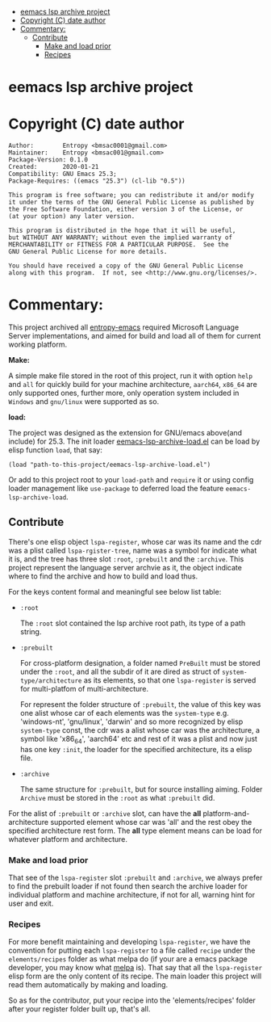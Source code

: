 
- [eemacs lsp archive project](#org43c4c21)
- [Copyright (C) date  author](#orgaff1b0a)
- [Commentary:](#org57aa790)
  - [Contribute](#org3de46bb)
    - [Make and load prior](#org578be10)
    - [Recipes](#org6f96bac)

<a id="org43c4c21"></a>

# eemacs lsp archive project


<a id="orgaff1b0a"></a>

# Copyright (C) date  author

    Author:        Entropy <bmsac0001@gmail.com>
    Maintainer:    Entropy <bmsac001@gmail.com>
    Package-Version: 0.1.0
    Created:       2020-01-21
    Compatibility: GNU Emacs 25.3;
    Package-Requires: ((emacs "25.3") (cl-lib "0.5"))
    
    This program is free software; you can redistribute it and/or modify
    it under the terms of the GNU General Public License as published by
    the Free Software Foundation, either version 3 of the License, or
    (at your option) any later version.
    
    This program is distributed in the hope that it will be useful,
    but WITHOUT ANY WARRANTY; without even the implied warranty of
    MERCHANTABILITY or FITNESS FOR A PARTICULAR PURPOSE.  See the
    GNU General Public License for more details.
    
    You should have received a copy of the GNU General Public License
    along with this program.  If not, see <http://www.gnu.org/licenses/>.


<a id="org57aa790"></a>

# Commentary:

This project archived all [entropy-emacs](https://github.com/c0001/entropy-emacs.git) required Microsoft Language Server implementations, and aimed for build and load all of them for current working platform.

**Make:**

A simple make file stored in the root of this project, run it with option `help` and `all` for quickly build for your machine architecture, `aarch64`, `x86_64` are only supported ones, further more, only operation system included in `Windows` and `gnu/linux` were supported as so.

**load:**

The project was designed as the extension for GNU/emacs above(and include) for 25.3. The init loader [eemacs-lsp-archive-load.el](eemacs-lsp-archive-load.el) can be load by elisp function `load`, that say:

```elisp
(load "path-to-this-project/eemacs-lsp-archive-load.el")
```

Or add to this project root to your `load-path` and `require` it or using config loader management like `use-package` to deferred load the feature `eemacs-lsp-archive-load`.


<a id="org3de46bb"></a>

## Contribute

There's one elisp object `lspa-register`, whose car was its name and the cdr was a plist called `lspa-rgister-tree`, name was a symbol for indicate what it is, and the tree has three slot `:root`, `:prebuilt` and the `:archive`. This project represent the language server archvie as it, the object indicate where to find the archive and how to build and load thus.

For the keys content formal and meaningful see below list table:

-   `:root`
    
    The `:root` slot contained the lsp archive root path, its type of a path string.

-   `:prebuilt`
    
    For cross-platform designation, a folder named `PreBuilt` must be stored under the `:root`, and all the subdir of it are dired as struct of `system-type/architecture` as its elements, so that one `lspa-register` is served for multi-platfom of multi-architecture.
    
    For represent the folder structure of `:prebuilt`, the value of this key was one alist whose car of each elements was the `system-type` e.g. 'windows-nt', 'gnu/linux', 'darwin' and so more recognized by elisp `system-type` const, the cdr was a alist whose car was the architecture, a symbol like 'x86<sub>64</sub>', 'aarch64' etc and rest of it was a plist and now just has one key `:init`, the loader for the specified architecture, its a elisp file.

-   `:archive`
    
    The same structure for `:prebuilt`, but for source installing aiming. Folder `Archive` must be stored in the `:root` as what `:prebuilt` did.

For the alist of `:prebuilt` or `:archive` slot, can have the **all** platform-and-architecture supported element whose car was 'all' and the rest obey the specified architecture rest form. The **all** type element means can be load for whatever platform and architecture.


<a id="org578be10"></a>

### Make and load prior

That see of the `lspa-register` slot `:prebuilt` and `:archive`, we always prefer to find the prebuilt loader if not found then search the archive loader for individual platform and machine architecture, if not for all, warning hint for user and exit.


<a id="org6f96bac"></a>

### Recipes

For more benefit maintaining and developing `lspa-register`, we have the convention for putting each `lspa-register` to a file called `recipe` under the `elements/recipes` folder as what melpa do (if your are a emacs package developer, you may know what [melpa](https://melpa.org/) is). That say that all the `lspa-register` elisp form are the only content of its recipe. The main loader this project will read them automatically by making and loading.

So as for the contributor, put your recipe into the 'elements/recipes' folder after your register folder built up, that's all.


<a id="org163b5dd"></a>

